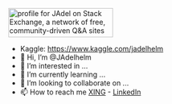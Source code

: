 
<a href="https://stackexchange.com/users/21957806"><img src="https://stackexchange.com/users/flair/21957806.png" width="208" height="58" alt="profile for JAdel on Stack Exchange, a network of free, community-driven Q&amp;A sites" title="profile for JAdel on Stack Exchange, a network of free, community-driven Q&amp;A sites"></a>
- Kaggle: https://www.kaggle.com/jadelhelm
- 👋 Hi, I’m @JAdelhelm
- 👀 I’m interested in ...
- 🌱 I’m currently learning ...
- 💞️ I’m looking to collaborate on ...
- 📫 How to reach me [XING](https://www.xing.com/profile/Joerg_Adelhelm/cv) - [LinkedIn](https://de.linkedin.com/in/j%C3%B6rg-adelhelm-b938841b9)



<!---
JAdelhelm/JAdelhelm is a ✨ special ✨ repository because its `README.md` (this file) appears on your GitHub profile.
You can click the Preview link to take a look at your changes.
--->
